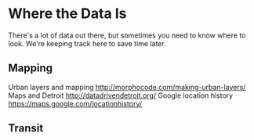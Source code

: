 # Where the Data Is

There's a lot of data out there, but sometimes you need to know where to look. We're keeping track here to save time later.

## Mapping

Urban layers and mapping http://morphocode.com/making-urban-layers/
Maps and Detroit http://datadrivendetroit.org/
Google location history https://maps.google.com/locationhistory/

## Transit
